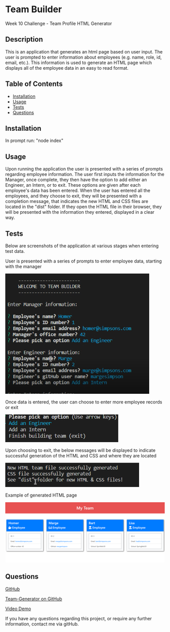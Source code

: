 # Team Builder
Week 10 Challenge - Team Profile HTML Generator
  
## Description

This is an application that generates an html page based on user input. The user is prompted to enter information about employees (e.g. name, role, id, email, etc.). This information is used to generate an HTML page which displays all of the employee data in an easy to read format.

## Table of Contents
* [Installation](#installation)
* [Usage](#usage)
* [Tests](#tests)
* [Questions](#questions)

## Installation

In prompt run: "node index"

## Usage

Upon running the application the user is presented with a series of prompts regarding employee information. The user first inputs the information for the Manager, once complete, they then have the option to add either an Engineer, an Intern, or to exit. These options are given after each employee's data has been entered. When the user has entered all the employees, and they choose to exit, they will be presented with a completion message, that indicates the new HTML and CSS files are located in the "dist" folder. If they open the HTML file in their browser, they will be presented with the information they entered, displayed in a clear way.

## Tests

Below are screenshots of the application at various stages when entering test data.

User is presented with a series of prompts to enter employee data, starting with the manager

![Employee information entry](./src/employee-data-questions.png)

Once data is entered, the user can choose to enter more employee records or exit

![Option to enter employees or exit](./src/options.png)

Upon choosing to exit, the below messages will be displayed to indicate successful generation of the HTML and CSS and where they are located

![Success message](./src/files-generated.png)

Example of generated HTML page

![Example site](./src/website.png)

## Questions

[GitHub](https://github.com/philmcgarty)

[Team-Generator on GitHub](https://github.com/philmcgarty/team-gen)

[Video Demo](https://drive.google.com/file/d/1mXTy7loUgiEYVYU0BdUfvVQysE-THQe6/view)

If you have any questions regarding this project, or require any further information, contact me via gitHub.
